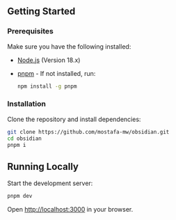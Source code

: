 ## Getting Started

### Prerequisites

Make sure you have the following installed:

- [Node.js](https://nodejs.org/) (Version 18.x)
- [pnpm](https://pnpm.io/) - If not installed, run:

  ```bash
  npm install -g pnpm
  ```

### Installation

Clone the repository and install dependencies:

```bash
git clone https://github.com/mostafa-mw/obsidian.git
cd obsidian
pnpm i
```

## Running Locally

Start the development server:

```bash
pnpm dev
```

Open [http://localhost:3000](http://localhost:3000) in your browser.
